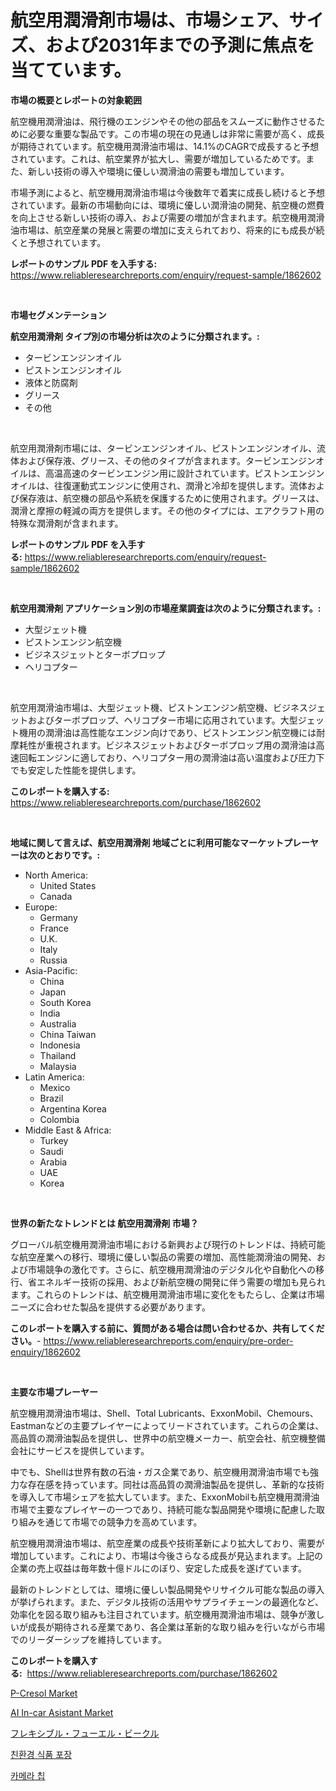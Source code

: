 <p><h1>航空用潤滑剤市場は、市場シェア、サイズ、および2031年までの予測に焦点を当てています。</h1></p><p><strong>市場の概要とレポートの対象範囲</strong></p>
<p><p>航空機用潤滑油は、飛行機のエンジンやその他の部品をスムーズに動作させるために必要な重要な製品です。この市場の現在の見通しは非常に需要が高く、成長が期待されています。航空機用潤滑油市場は、14.1%のCAGRで成長すると予想されています。これは、航空業界が拡大し、需要が増加しているためです。また、新しい技術の導入や環境に優しい潤滑油の需要も増加しています。</p><p>市場予測によると、航空機用潤滑油市場は今後数年で着実に成長し続けると予想されています。最新の市場動向には、環境に優しい潤滑油の開発、航空機の燃費を向上させる新しい技術の導入、および需要の増加が含まれます。航空機用潤滑油市場は、航空産業の発展と需要の増加に支えられており、将来的にも成長が続くと予想されています。</p></p>
<p><strong>レポートのサンプル PDF を入手する:</strong> <a href="https://www.reliableresearchreports.com/enquiry/request-sample/1862602">https://www.reliableresearchreports.com/enquiry/request-sample/1862602</a></p>
<p>&nbsp;</p>
<p><strong>市場セグメンテーション</strong></p>
<p><strong>航空用潤滑剤 タイプ別の市場分析は次のように分類されます。:</strong></p>
<p><ul><li>タービンエンジンオイル</li><li>ピストンエンジンオイル</li><li>液体と防腐剤</li><li>グリース</li><li>その他</li></ul></p>
<p>&nbsp;</p>
<p><p>航空用潤滑剤市場には、タービンエンジンオイル、ピストンエンジンオイル、流体および保存液、グリース、その他のタイプが含まれます。タービンエンジンオイルは、高温高速のタービンエンジン用に設計されています。ピストンエンジンオイルは、往復運動式エンジンに使用され、潤滑と冷却を提供します。流体および保存液は、航空機の部品や系統を保護するために使用されます。グリースは、潤滑と摩擦の軽減の両方を提供します。その他のタイプには、エアクラフト用の特殊な潤滑剤が含まれます。</p></p>
<p><strong>レポートのサンプル PDF を入手する:</strong>&nbsp;<a href="https://www.reliableresearchreports.com/enquiry/request-sample/1862602">https://www.reliableresearchreports.com/enquiry/request-sample/1862602</a></p>
<p>&nbsp;</p>
<p><strong> 航空用潤滑剤 アプリケーション別の市場産業調査は次のように分類されます。:</strong></p>
<p><ul><li>大型ジェット機</li><li>ピストンエンジン航空機</li><li>ビジネスジェットとターボプロップ</li><li>ヘリコプター</li></ul></p>
<p>&nbsp;</p>
<p><p>航空用潤滑油市場は、大型ジェット機、ピストンエンジン航空機、ビジネスジェットおよびターボプロップ、ヘリコプター市場に応用されています。大型ジェット機用の潤滑油は高性能なエンジン向けであり、ピストンエンジン航空機には耐摩耗性が重視されます。ビジネスジェットおよびターボプロップ用の潤滑油は高速回転エンジンに適しており、ヘリコプター用の潤滑油は高い温度および圧力下でも安定した性能を提供します。</p></p>
<p><strong>このレポートを購入する:</strong>&nbsp; <a href="https://www.reliableresearchreports.com/purchase/1862602">https://www.reliableresearchreports.com/purchase/1862602</a></p>
<p>&nbsp;</p>
<p><strong>地域に関して言えば、航空用潤滑剤 地域ごとに利用可能なマーケットプレーヤーは次のとおりです。:</strong></p>
<p><ul>
    <li>
        North America:
        <ul>
            <li>United States</li>
            <li>Canada</li>
        </ul>
    </li>
    <li>
        Europe:
        <ul>
            <li>Germany</li>
            <li>France</li>
            <li>U.K.</li>
            <li>Italy</li>
            <li>Russia</li>
        </ul>
    </li>
    <li>
        Asia-Pacific:
        <ul>
            <li>China</li>
            <li>Japan</li>
            <li>South Korea</li>
            <li>India</li>
            <li>Australia</li>
            <li>China Taiwan</li>
            <li>Indonesia</li>
            <li>Thailand</li>
            <li>Malaysia</li>
        </ul>
    </li>
    <li>
        Latin America:
        <ul>
            <li>Mexico</li>
            <li>Brazil</li>
            <li>Argentina Korea</li>
            <li>Colombia</li>
        </ul>
    </li>
    <li>
        Middle East & Africa:
        <ul>
            <li>Turkey</li>
            <li>Saudi</li>
            <li>Arabia</li>
            <li>UAE</li>
            <li>Korea</li>
        </ul>
    </li>
    </ul></p>
<p>&nbsp;</p>
<p><strong>世界の新たなトレンドとは 航空用潤滑剤 市場？</strong></p>
<p><p>グローバル航空機用潤滑油市場における新興および現行のトレンドは、持続可能な航空産業への移行、環境に優しい製品の需要の増加、高性能潤滑油の開発、および市場競争の激化です。さらに、航空機用潤滑油のデジタル化や自動化への移行、省エネルギー技術の採用、および新航空機の開発に伴う需要の増加も見られます。これらのトレンドは、航空機用潤滑油市場に変化をもたらし、企業は市場ニーズに合わせた製品を提供する必要があります。</p></p>
<p><strong>このレポートを購入する前に、質問がある場合は問い合わせるか、共有してください。</strong>- <a href="https://www.reliableresearchreports.com/enquiry/pre-order-enquiry/1862602">https://www.reliableresearchreports.com/enquiry/pre-order-enquiry/1862602</a></p>
<p>&nbsp;</p>
<p><strong>主要な市場プレーヤー</strong></p>
<p><p>航空機用潤滑油市場は、Shell、Total Lubricants、ExxonMobil、Chemours、Eastmanなどの主要プレイヤーによってリードされています。これらの企業は、高品質の潤滑油製品を提供し、世界中の航空機メーカー、航空会社、航空機整備会社にサービスを提供しています。</p><p>中でも、Shellは世界有数の石油・ガス企業であり、航空機用潤滑油市場でも強力な存在感を持っています。同社は高品質の潤滑油製品を提供し、革新的な技術を導入して市場シェアを拡大しています。また、ExxonMobilも航空機用潤滑油市場で主要なプレイヤーの一つであり、持続可能な製品開発や環境に配慮した取り組みを通じて市場での競争力を高めています。</p><p>航空機用潤滑油市場は、航空産業の成長や技術革新により拡大しており、需要が増加しています。これにより、市場は今後さらなる成長が見込まれます。上記の企業の売上収益は毎年数十億ドルにのぼり、安定した成長を遂げています。</p><p>最新のトレンドとしては、環境に優しい製品開発やリサイクル可能な製品の導入が挙げられます。また、デジタル技術の活用やサプライチェーンの最適化など、効率化を図る取り組みも注目されています。航空機用潤滑油市場は、競争が激しいが成長が期待される産業であり、各企業は革新的な取り組みを行いながら市場でのリーダーシップを維持しています。</p></p>
<p><strong>このレポートを購入する:</strong>&nbsp;&nbsp;<a href="https://www.reliableresearchreports.com/purchase/1862602">https://www.reliableresearchreports.com/purchase/1862602</a></p>
<p><p><a href="https://meowing-canidae-761.notion.site/P-Cresol-Market-Size-Evaluating-its-Market-Trends-Growth-and-Projections-2024-2031-5b3a52ae36014f3b9b2aced552fad8c5">P-Cresol Market</a></p><p><a href="https://issuu.com/reportprime-2/docs/ai-in-car-asistant-market-size-2030.pptx">AI In-car Asistant Market</a></p><p><a href="https://medium.com/@estasprer20231/%E6%9F%94%E8%BB%9F%E7%87%83%E6%96%99%E8%BB%8A%E4%B8%A1%E5%B8%82%E5%A0%B4%E3%81%AE%E5%88%86%E6%9E%90-%E3%82%B0%E3%83%AD%E3%83%BC%E3%83%90%E3%83%AB%E7%94%A3%E6%A5%AD%E3%81%AE%E8%A6%8B%E9%80%9A%E3%81%97%E3%81%A8%E4%BA%88%E6%B8%AC-2024%E5%B9%B4%E3%81%8B%E3%82%892031%E5%B9%B4%E3%81%BE%E3%81%A7-d17254aa6f5e">フレキシブル・フューエル・ビークル</a></p><p><a href="https://medium.com/@kelvinfeenrey98677/%ED%99%98%EA%B2%BD-%EC%B9%9C%ED%99%94%EC%A0%81-%EC%8B%9D%ED%92%88-%ED%8F%AC%EC%9E%A5-%EC%8B%9C%EC%9E%A5-%EB%B6%84%EC%84%9D-%EA%B8%80%EB%A1%9C%EB%B2%8C-%EC%82%B0%EC%97%85-%EC%A0%84%EB%A7%9D-%EB%B0%8F-%EC%98%88%EC%B8%A1-2024%EB%85%84%EB%B6%80%ED%84%B0-2031%EB%85%84-06e8da89625a">친환경 식품 포장</a></p><p><a href="https://medium.com/@boydsmitham726/%EC%B9%B4%EB%A9%94%EB%9D%BC-%EC%B9%A9-%EC%8B%9C%EC%9E%A5-%EB%8F%99%ED%96%A5-%EB%B0%8F-%EC%8B%9C%EC%9E%A5-%EB%B6%84%EC%84%9D%EC%9D%80-2024%EB%85%84%EB%B6%80%ED%84%B0-2031%EB%85%84%EA%B9%8C%EC%A7%80-%EC%98%88%EC%B8%A1%EB%90%A9%EB%8B%88%EB%8B%A4-3f60d52bcee8">카메라 칩</a></p></p>